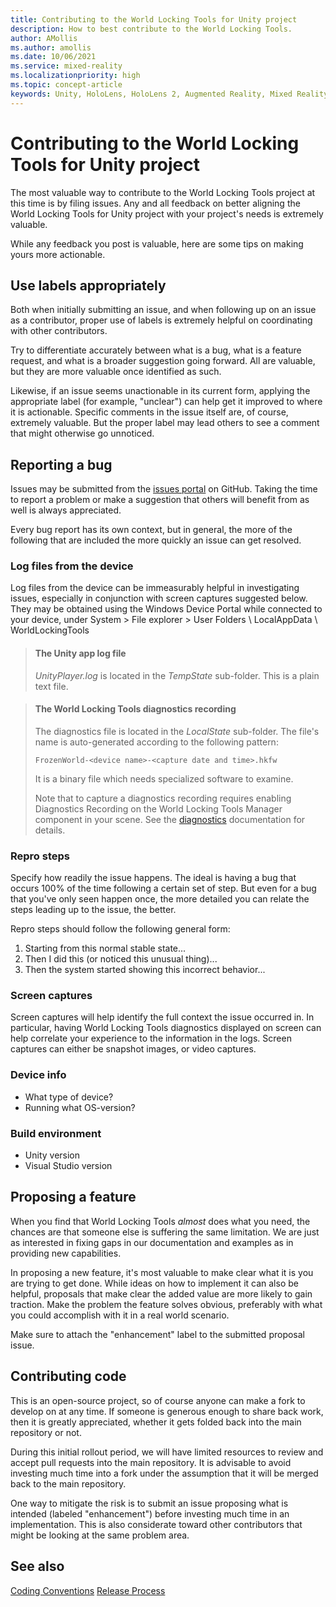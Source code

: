 ```yaml
---
title: Contributing to the World Locking Tools for Unity project
description: How to best contribute to the World Locking Tools.
author: AMollis
ms.author: amollis
ms.date: 10/06/2021
ms.service: mixed-reality
ms.localizationpriority: high
ms.topic: concept-article
keywords: Unity, HoloLens, HoloLens 2, Augmented Reality, Mixed Reality, ARCore, ARKit, development, MRTK
---
```


# Contributing to the World Locking Tools for Unity project

The most valuable way to contribute to the World Locking Tools project at this time is by filing issues. Any and all feedback on better aligning the World Locking Tools for Unity project with your project's needs is extremely valuable.

While any feedback you post is valuable, here are some tips on making yours more actionable.

## Use labels appropriately

Both when initially submitting an issue, and when following up on an issue as a contributor, proper use of labels is extremely helpful on coordinating with other contributors.

Try to differentiate accurately between what is a bug, what is a feature request, and what is a broader suggestion going forward. All are valuable, but they are more valuable once identified as such.

Likewise, if an issue seems unactionable in its current form, applying the appropriate label (for example, "unclear") can help get it improved to where it is actionable. Specific comments in the issue itself are, of course, extremely valuable. But the proper label may lead others to see a comment that might otherwise go unnoticed.

## Reporting a bug

Issues may be submitted from the [issues portal](https://github.com/microsoft/MixedReality-WorldLockingTools-Unity/issues) on GitHub. Taking the time to report a problem or make a suggestion that others will benefit from as well is always appreciated.

Every bug report has its own context, but in general, the more of the following that are included the more quickly an issue can get resolved.

### Log files from the device

Log files from the device can be immeasurably helpful in investigating issues, especially in conjunction with screen captures suggested below. They may be obtained using the Windows Device Portal while connected to your device, under System > File explorer > User Folders \ LocalAppData \ WorldLockingTools

> #### The Unity app log file
>
> _UnityPlayer.log_ is located in the _TempState_ sub-folder. This is a plain text file.

> #### The World Locking Tools diagnostics recording
>
> The diagnostics file is located in the _LocalState_ sub-folder. The file's name is auto-generated according to the following pattern:
>
> `FrozenWorld-<device name>-<capture date and time>.hkfw`
>
> It is a binary file which needs specialized software to examine.
>
> Note that to capture a diagnostics recording requires enabling Diagnostics Recording on the World Locking Tools Manager component in your scene. See the [diagnostics](WorldLockingContext.md#diagnostics-settings) documentation for details.

### Repro steps

Specify how readily the issue happens. The ideal is having a bug that occurs 100% of the time following a certain set of step. But even for a bug that you've only seen happen once, the more detailed you can relate the steps leading up to the issue, the better.

Repro steps should follow the following general form:

1) Starting from this normal stable state...
2) Then I did this (or noticed this unusual thing)...
3) Then the system started showing this incorrect behavior...

### Screen captures

Screen captures will help identify the full context the issue occurred in. In particular, having World Locking Tools diagnostics displayed on screen can help correlate your experience to the information in the logs. Screen captures can either be snapshot images, or video captures.

### Device info

* What type of device?
* Running what OS-version?

### Build environment

* Unity version
* Visual Studio version

## Proposing a feature

When you find that World Locking Tools _almost_ does what you need, the chances are that someone else is suffering the same limitation.  We are just as interested in fixing gaps in our documentation and examples as in providing new capabilities.

In proposing a new feature, it's most valuable to make clear what it is you are trying to get done. While ideas on how to implement it can also be helpful, proposals that make clear the added value are more likely to gain traction. Make the problem the feature solves obvious, preferably with what you could accomplish with it in a real world scenario.

Make sure to attach the "enhancement" label to the submitted proposal issue.

## Contributing code

This is an open-source project, so of course anyone can make a fork to develop on at any time. If someone is generous enough to share back work, then it is greatly appreciated, whether it gets folded back into the main repository or not.

During this initial rollout period, we will have limited resources to review and accept pull requests into the main repository. It is advisable to avoid investing much time into a fork under the assumption that it will be merged back to the main repository.

One way to mitigate the risk is to submit an issue proposing what is intended (labeled "enhancement") before investing much time in an implementation. This is also considerate toward other contributors that might be looking at the same problem area.

## See also

[Coding Conventions](CodingConventions.md)
[Release Process](ReleaseProcess.md)
